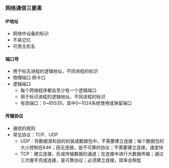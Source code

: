 ### 网络通信三要素
#### IP地址
- 网络中设备的标识
- 不易记忆
- 可用主机名
#### 端口号
- 用于标志进程的逻辑地址，不同进程的标识
- 物理端口 网卡口
- 逻辑端口 
    - 每个网络程序都会至少有一个逻辑端口
    - 用于标识进程的逻辑地址，不同进程的标识
    - 有效端口：0~65535，其中0~1024系统使用或保留端口
#### 传输协议
- 通信的规则
- 常见协议：TCP、UDP
    - UDP：将数据源和目的封装成数据包中，不需要建立连接；每个数据包的大小控制在64K；因无连接，是不可靠的协议；不需要建立连接，速度快
    - TCP：建立连接，形成传输数据的通道；在连接中进行大数据传输；通过三次握手完成连接，是可靠协议；必须建立连接，效率会稍低